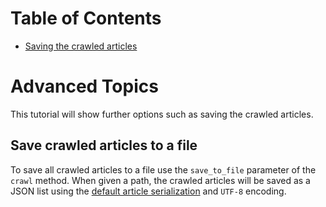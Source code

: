 # Table of Contents

* [Saving the crawled articles](#saving-the-crawled-articles)

# Advanced Topics

This tutorial will show further options such as saving the crawled articles.

## Save crawled articles to a file

To save all crawled articles to a file use the `save_to_file` parameter of the `crawl` method.
When given a path, the crawled articles will be saved as a JSON list using the 
[default article serialization](3_the_article_class.md#saving-an-article) and `UTF-8` encoding.